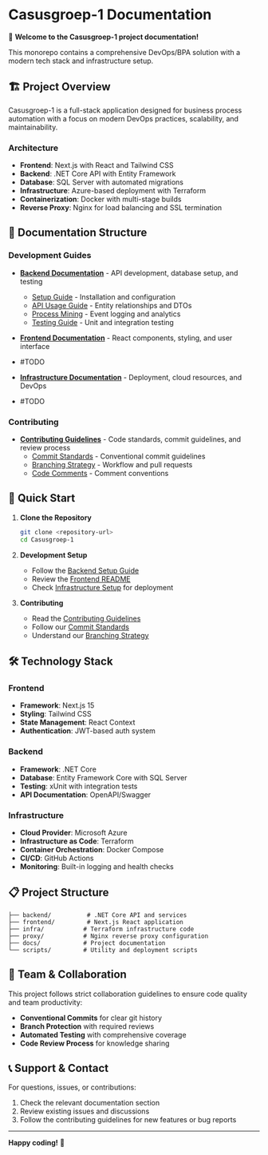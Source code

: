 # Casusgroep-1 Documentation

🤖 **Welcome to the Casusgroep-1 project documentation!**

This monorepo contains a comprehensive DevOps/BPA solution with a modern tech stack and infrastructure setup.

## 🏗️ Project Overview

Casusgroep-1 is a full-stack application designed for business process automation with a focus on modern DevOps practices, scalability, and maintainability.

### Architecture

- **Frontend**: Next.js with React and Tailwind CSS
- **Backend**: .NET Core API with Entity Framework
- **Database**: SQL Server with automated migrations
- **Infrastructure**: Azure-based deployment with Terraform
- **Containerization**: Docker with multi-stage builds
- **Reverse Proxy**: Nginx for load balancing and SSL termination

## 📖 Documentation Structure

### Development Guides

- **[Backend Documentation](./backend/README.md)** - API development, database setup, and testing
  - [Setup Guide](./backend/setup/getting-started.md) - Installation and configuration
  - [API Usage Guide](./backend/api-usage/README.md) - Entity relationships and DTOs
  - [Process Mining](./backend/process-mining/README.md) - Event logging and analytics
  - [Testing Guide](./backend/test/README.md) - Unit and integration testing

- **[Frontend Documentation](./frontend/README.md)** - React components, styling, and user interface
- #TODO

- **[Infrastructure Documentation](./infra/README.md)** - Deployment, cloud resources, and DevOps
- #TODO

### Contributing

- **[Contributing Guidelines](./contributing/README.md)** - Code standards, commit guidelines, and review process
  - [Commit Standards](./contributing/commits.md) - Conventional commit guidelines
  - [Branching Strategy](./contributing/branching.md) - Workflow and pull requests
  - [Code Comments](./contributing/comments.md) - Comment conventions

## 🚀 Quick Start

1. **Clone the Repository**

   ```bash
   git clone <repository-url>
   cd Casusgroep-1
   ```

2. **Development Setup**
   - Follow the [Backend Setup Guide](./backend/setup/getting-started.md)
   - Review the [Frontend README](./frontend/README.md)
   - Check [Infrastructure Setup](./infra/README.md) for deployment

3. **Contributing**
   - Read the [Contributing Guidelines](./contributing/README.md)
   - Follow our [Commit Standards](./contributing/commits.md)
   - Understand our [Branching Strategy](./contributing/branching.md)

## 🛠️ Technology Stack

### Frontend

- **Framework**: Next.js 15
- **Styling**: Tailwind CSS
- **State Management**: React Context
- **Authentication**: JWT-based auth system

### Backend

- **Framework**: .NET Core
- **Database**: Entity Framework Core with SQL Server
- **Testing**: xUnit with integration tests
- **API Documentation**: OpenAPI/Swagger

### Infrastructure

- **Cloud Provider**: Microsoft Azure
- **Infrastructure as Code**: Terraform
- **Container Orchestration**: Docker Compose
- **CI/CD**: GitHub Actions
- **Monitoring**: Built-in logging and health checks

## 📋 Project Structure

```plaintext
├── backend/          # .NET Core API and services
├── frontend/         # Next.js React application
├── infra/           # Terraform infrastructure code
├── proxy/           # Nginx reverse proxy configuration
├── docs/            # Project documentation
└── scripts/         # Utility and deployment scripts
```

## 🤝 Team & Collaboration

This project follows strict collaboration guidelines to ensure code quality and team productivity:

- **Conventional Commits** for clear git history
- **Branch Protection** with required reviews
- **Automated Testing** with comprehensive coverage
- **Code Review Process** for knowledge sharing

## 📞 Support & Contact

For questions, issues, or contributions:

1. Check the relevant documentation section
2. Review existing issues and discussions
3. Follow the contributing guidelines for new features or bug reports

---

**Happy coding!** 🚀

